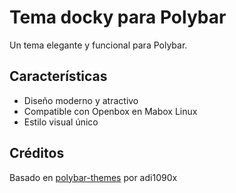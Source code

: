 # Tema docky para Polybar

Un tema elegante y funcional para Polybar.

## Características
- Diseño moderno y atractivo
- Compatible con Openbox en Mabox Linux
- Estilo visual único

## Créditos
Basado en [polybar-themes](https://github.com/adi1090x/polybar-themes) por adi1090x
